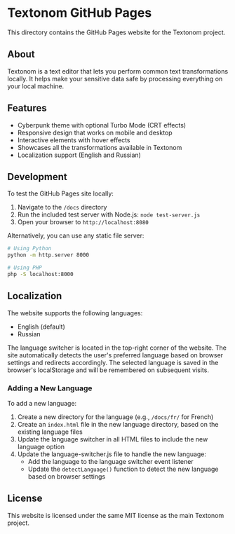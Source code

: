 # Textonom GitHub Pages

This directory contains the GitHub Pages website for the Textonom project.

## About

Textonom is a text editor that lets you perform common text transformations locally. It helps make your sensitive data safe by processing everything on your local machine.

## Features

- Cyberpunk theme with optional Turbo Mode (CRT effects)
- Responsive design that works on mobile and desktop
- Interactive elements with hover effects
- Showcases all the transformations available in Textonom
- Localization support (English and Russian)

## Development

To test the GitHub Pages site locally:

1. Navigate to the `/docs` directory
2. Run the included test server with Node.js: `node test-server.js`
3. Open your browser to `http://localhost:8080`

Alternatively, you can use any static file server:

```bash
# Using Python
python -m http.server 8000

# Using PHP
php -S localhost:8000
```

## Localization

The website supports the following languages:

- English (default)
- Russian

The language switcher is located in the top-right corner of the website. The site automatically detects the user's preferred language based on browser settings and redirects accordingly. The selected language is saved in the browser's localStorage and will be remembered on subsequent visits.

### Adding a New Language

To add a new language:

1. Create a new directory for the language (e.g., `/docs/fr/` for French)
2. Create an `index.html` file in the new language directory, based on the existing language files
3. Update the language switcher in all HTML files to include the new language option
4. Update the language-switcher.js file to handle the new language:
   - Add the language to the language switcher event listener
   - Update the `detectLanguage()` function to detect the new language based on browser settings

## License

This website is licensed under the same MIT license as the main Textonom project.
